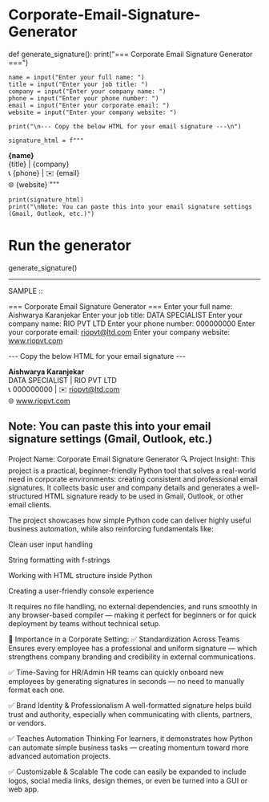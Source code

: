 # Corporate-Email-Signature-Generator
def generate_signature():
    print("=== Corporate Email Signature Generator ===")
    
    name = input("Enter your full name: ")
    title = input("Enter your job title: ")
    company = input("Enter your company name: ")
    phone = input("Enter your phone number: ")
    email = input("Enter your corporate email: ")
    website = input("Enter your company website: ")

    print("\n--- Copy the below HTML for your email signature ---\n")

    signature_html = f"""
<b>{name}</b><br>
{title} | {company}<br>
📞 {phone} | ✉️ {email}<br>
🌐 {website}
    """

    print(signature_html)
    print("\nNote: You can paste this into your email signature settings (Gmail, Outlook, etc.)")

# Run the generator
generate_signature()

--------------------------------------------------------------------------------------------------------------------------------------------------------------------------------------
SAMPLE ::

=== Corporate Email Signature Generator ===
Enter your full name: Aishwarya Karanjekar
Enter your job title: DATA SPECIALIST
Enter your company name: RIO PVT LTD
Enter your phone number: 000000000
Enter your corporate email: riopvt@ltd.com
Enter your company website: www.riopvt.com

--- Copy the below HTML for your email signature ---


<b>Aishwarya Karanjekar</b><br>
DATA SPECIALIST | RIO PVT LTD<br>
📞 000000000 | ✉️ riopvt@ltd.com<br>
🌐 www.riopvt.com
    

Note: You can paste this into your email signature settings (Gmail, Outlook, etc.)
-----------------------------------------------------------------------------------------------------------------------------------------------------------------------------------------------------------------
Project Name: Corporate Email Signature Generator
🔍 Project Insight:
This project is a practical, beginner-friendly Python tool that solves a real-world need in corporate environments: creating consistent and professional email signatures. It collects basic user and company details and generates a well-structured HTML signature ready to be used in Gmail, Outlook, or other email clients.

The project showcases how simple Python code can deliver highly useful business automation, while also reinforcing fundamentals like:

Clean user input handling

String formatting with f-strings

Working with HTML structure inside Python

Creating a user-friendly console experience

It requires no file handling, no external dependencies, and runs smoothly in any browser-based compiler — making it perfect for beginners or for quick deployment by teams without technical setup.

💼 Importance in a Corporate Setting:
✅ Standardization Across Teams
Ensures every employee has a professional and uniform signature — which strengthens company branding and credibility in external communications.

✅ Time-Saving for HR/Admin
HR teams can quickly onboard new employees by generating signatures in seconds — no need to manually format each one.

✅ Brand Identity & Professionalism
A well-formatted signature helps build trust and authority, especially when communicating with clients, partners, or vendors.

✅ Teaches Automation Thinking
For learners, it demonstrates how Python can automate simple business tasks — creating momentum toward more advanced automation projects.

✅ Customizable & Scalable
The code can easily be expanded to include logos, social media links, design themes, or even be turned into a GUI or web app.





























